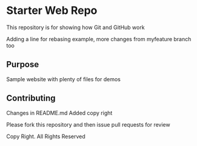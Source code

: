# Starter Web Repo

This repository is for showing how Git and GitHub work

Adding a line for rebasing example, more changes from myfeature branch too

## Purpose

Sample website with plenty of files for demos

## Contributing
Changes in README.md
Added copy right

Please fork this repository and then issue pull requests for review

Copy Right. All Rights Reserved
